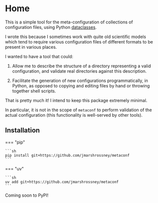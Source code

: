 # Home

This is a simple tool for the meta-configuration of collections of configuration files, using Python [dataclasses](https://docs.python.org/3/library/dataclasses.html).

I wrote this because I sometimes work with quite old scientific models which tend to require various configuration files of different formats to be present in various places.

I wanted to have a tool that could:

1. Allow me to describe the structure of a directory representing a valid configuration, and validate real directories against this description.

2. Facilitate the generation of new configurations programmatically, in Python, as opposed to copying and editing files by hand or throwing together shell scripts.

That is pretty much it! I intend to keep this package extremely minimal.

In particular, it is not in the scope of `metaconf` to perform validation of the actual configuration (this functionality is well-served by other tools).



## Installation

=== "pip"

    ```sh
    pip install git+https://github.com/jmarshrossney/metaconf
    ```

=== "uv"

    ```sh
    uv add git+https://github.com/jmarshrossney/metaconf
    ```

Coming soon to PyPI!


